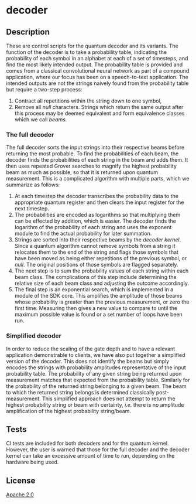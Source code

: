 # decoder


## Description
These are control scripts for the quantum decoder and its variants.
The function of the decoder is to take a probability table, indicating the probability of each symbol in an alphabet at each of a set of timesteps, and find the most likely intended output.
The probability table is provided and comes from a classical convolutional neural network as part of a compound application, where our focus has been on a speech-to-text application. The intended outputs are not the strings naively found from the probability table but require a two-step process:
1. Contract all repetitions within the string down to one symbol,
2. Remove all _null_ characters.
Strings which return the same output after this process may be deemed equivalent and form equivalence classes which we call _beams_.
### The full decoder
The full decoder sorts the input strings into their respective beams before returning the most probable.
To find the probabilities of each beam, the decoder finds the probabilities of each string in the beam and adds them. It then uses repeated Grover searches to magnify the highest probability beam as much as possible, so that it is returned upon quantum measurement.
This is a complicated algorithm with multiple parts, which we summarize as follows:
1. At each timestep the decoder transcribes the probability data to the appropriate quantum register and then clears the input register for the next timestep.
2. The probabilities are encoded as logarithms so that multiplying them can be effected by addition, which is easier. The decoder finds the logarithm of the probability of each string and uses the exponent module to find the actual probability for later summation.
3. Strings are sorted into their respective beams by the _decoder kernel_. Since a quantum algorithm cannot remove symbols from a string it relocates them to the end of the string and flags those symbols that have been moved as being either repetitions of the previous symbol, or _null_. The original positions of those symbols are flagged separately.
4. The next step is to sum the probability values of each string within each beam class. The complications of this step include determining the relative size of each beam class and adjusting the outcome accordingly.
5. The final step is an exponential search, which is implemented in a module of the SDK core. This amplifies the amplitude of those beams whose probability is greater than the previous measurement, or zero the first time. Measuring then gives a new value to compare to until the maximum possible value is found or a set number of loops have been run.
### Simplified decoder
In order to reduce the scaling of the gate depth and to have a relevant application demonstrable to clients, we have also put together a simplified version of the decoder. This does not identify the beams but simply encodes the strings with probability amplitudes representative of the input probability table. The probability of any given string being returned upon measurement matches that expected from the probability table. Similarly for the probability of the returned string belonging to a given beam. The beam to which the returned string belongs is determined classically post-measurement. This simplified approach does not attempt to return the highest probability string or beam with certainty, _i.e._ there is no amplitude amplification of the highest probability string/beam.

## Tests
CI tests are included for both decoders and for the quantum kernel. However, the user is warned that those for the full decoder and the decoder kernel can take an excessive amount of time to run, depending on the hardware being used. 

## License
[Apache 2.0](LICENSE)
